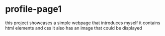 # profile-page1
this project showcases a simple webpage that introduces myself
it contains html elements and css 
it also has an image that could be displayed
